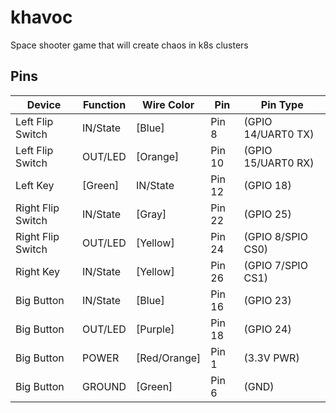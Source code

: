 # khavoc
Space shooter game that will create chaos in k8s clusters

## Pins
| Device | Function | Wire Color | Pin | Pin Type |
| ------------- | ------------- | ------------- | ------------- | ------------- |
| Left Flip Switch | IN/State | [Blue] | Pin 8 | (GPIO 14/UART0 TX) |
| Left Flip Switch | OUT/LED | [Orange] | Pin 10 | (GPIO 15/UART0 RX) |
| Left Key | [Green] | IN/State | Pin 12 | (GPIO 18) |
| Right Flip Switch | IN/State | [Gray] | Pin 22 | (GPIO 25) |
| Right Flip Switch | OUT/LED | [Yellow] | Pin 24 | (GPIO 8/SPIO CS0) |
| Right Key | IN/State | [Yellow] | Pin 26 | (GPIO 7/SPIO CS1) |
| Big Button | IN/State | [Blue] |  Pin 16 | (GPIO 23) |
| Big Button | OUT/LED | [Purple] | Pin 18 | (GPIO 24) |
| Big Button | POWER | [Red/Orange] | Pin 1 | (3.3V PWR) |
| Big Button | GROUND | [Green] | Pin 6 | (GND) |
